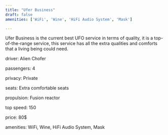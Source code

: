 ```yaml
---
title: "Ufer Business"
draft: false
amenities: ['WiFi', 'Wine', 'HiFi Audio System', 'Mask']

---
```

Ufer Business is the current best UFO service in terms of quality, it is a top-of-the-range service, this service has all the extra qualities and comforts that a living being could need.

driver: Alien Chofer

passengers: 4

privacy: Private

seats: Extra comfortable seats

propulsion: Fusion reactor

top speed: 150

price: 80$

amenities: WiFi, Wine, HiFi Audio System, Mask


